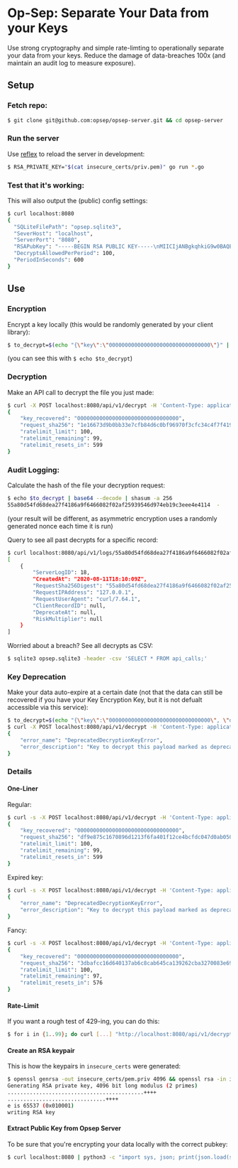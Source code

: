 # Op-Sep: Separate Your Data from your Keys
Use strong cryptography and simple rate-limting to operationally separate your data from your keys.
Reduce the damage of data-breaches 100x (and maintain an audit log to measure exposure).

## Setup

### Fetch repo:
```bash
$ git clone git@github.com:opsep/opsep-server.git && cd opsep-server
```

### Run the server
Use [reflex](https://github.com/cespare/reflex) to reload the server in development:
```bash
$ RSA_PRIVATE_KEY="$(cat insecure_certs/priv.pem)" go run *.go
```

### Test that it's working:
This will also output the (public) config settings:
```bash
$ curl localhost:8080 
{
  "SQLiteFilePath": "opsep.sqlite3",
  "SeverHost": "localhost",
  "ServerPort": "8080",
  "RSAPubKey": "-----BEGIN RSA PUBLIC KEY-----\nMIICIjANBgkqhkiG9w0BAQEFAAOCAg8AMIICCgKCAgEA7q4R3soRD2CrjL13OK6Y\nSBG8wpjP5sbfkL0QhpJMH87grlR2SS3CUnbYCOONzQiJ3OuKAViy/lMw1KsmG9Nn\nhAot2acg1iNyZRY33LR2jwmfFF+2iRp0itPQeOHY6GS8m3WLCMtC/kWUq0Bl5g1P\nYa9JXwSkTTRJunNH0TPk8uqwFeVhpT336M1H6ed105L8a8W3mpSwlwePron7pLf7\nwD32m9RT0nNdnHBDQCsUKS/Gdp+saLYWTgj0rpnQCe8f1p3g36Gm0gTzr3X0Adow\n8gIPfxO4HU/0cdL+Pw4mpcsWJ4531taRLLGb+a2la2zAUteYcS+8d4Nb8Omkbz39\nPylvKP6R1kHElqlF3BnwUp0AdcAvOLdeX8kYUlbKE8xwjHm/KwwleKlcAZDam7hC\nRw72JUQiod0E7My+SiZ3Ij5zKnxZXmAF5BX8T+YSqSzR4Qdp2QU9L9GgAZo/HPBN\nwME9v8usjEzrEItSSg3Nn10+J+ygsCqjrCT8CnSvD8wEyDSdO/Jly9DnWJ6B2HJE\nOc4wxWGFTCE0wiQOwC3IPNxFhuWun6/4tsEQcDs5XHaBXIHry5WCiVkjwa2pc95x\niXcfoQWr1A/jLe/MrZyN4yrgDK9mmQxxNzVfLj8S9NPjJMv+K7BKvtOmvoqsf13K\n6hYJGkAdR0d99DNFlllRm7cCAwEAAQ==\n-----END RSA PUBLIC KEY-----\n",
  "DecryptsAllowedPerPeriod": 100,
  "PeriodInSeconds": 600
}
```

## Use

### Encryption

Encrypt a key locally (this would be randomly generated by your client library):
```bash
$ to_decrypt=$(echo "{\"key\":\"00000000000000000000000000000000\"}" | openssl pkeyutl -encrypt -pubin -inkey insecure_certs/crt.pub -pkeyopt rsa_padding_mode:oaep -pkeyopt rsa_oaep_md:sha256 -pkeyopt rsa_mgf1_md:sha256 | base64)
```
(you can see this with `$ echo $to_decrypt`)

### Decryption

Make an API call to decrypt the file you just made:
```bash
$ curl -X POST localhost:8080/api/v1/decrypt -H 'Content-Type: application/json' -d '{"key_retrieval_ciphertext":"'$(echo $to_decrypt)'"}' | python -m json.tool
{
    "key_recovered": "00000000000000000000000000000000",
    "request_sha256": "1e16673d9b0bb33e7cfb84d6c0bf96970f3cfc34c4f7f41987bd624c0912f69a",
    "ratelimit_limit": 100,
    "ratelimit_remaining": 99,
    "ratelimit_resets_in": 599
}
```

### Audit Logging:
Calculate the hash of the file your decryption request:
```bash
$ echo $to_decrypt | base64 --decode | shasum -a 256
55a80d54fd68dea27f4186a9f6466082f02af25939546d974eb19c3eee4e4114  -
```
(your result will be different, as asymmetric encryption uses a randomly generated nonce each time it is run)

Query to see all past decrypts for a specific record:
```bash
$ curl localhost:8080/api/v1/logs/55a80d54fd68dea27f4186a9f6466082f02af25939546d974eb19c3eee4e4114 | python -m json.tool
[
    {
        "ServerLogID": 18,
        "CreatedAt": "2020-08-11T18:10:09Z",
        "RequestSha256Digest": "55a80d54fd68dea27f4186a9f6466082f02af25939546d974eb19c3eee4e4114",
        "RequestIPAddress": "127.0.0.1",
        "RequestUserAgent": "curl/7.64.1",
        "ClientRecordID": null,
        "DeprecateAt": null,
        "RiskMultiplier": null
    }
]

```

Worried about a breach? See all decrypts as CSV:
```bash
$ sqlite3 opsep.sqlite3 -header -csv 'SELECT * FROM api_calls;'
```

### Key Deprecation
Make your data auto-expire at a certain date (not that the data can still be recovered if you have your Key Encryption Key, but it is not defualt accessible via this service):
```bash
$ to_decrypt=$(echo "{\"key\":\"00000000000000000000000000000000\", \"deprecate_at\":\"2020-01-01T12:00:00Z\"}" | openssl pkeyutl -encrypt -pubin -inkey insecure_certs/crt.pub -pkeyopt rsa_padding_mode:oaep -pkeyopt rsa_oaep_md:sha256 -pkeyopt rsa_mgf1_md:sha256 | base64)
$ curl -X POST localhost:8080/api/v1/decrypt -H 'Content-Type: application/json' -d '{"key_retrieval_ciphertext":"'$(echo $to_decrypt)'"}' | python -m json.tool
{
    "error_name": "DeprecatedDecryptionKeyError",
    "error_description": "Key to decrypt this payload marked as deprecated."
}
```

### Details

#### One-Liner
Regular:
```bash
$ curl -s -X POST localhost:8080/api/v1/decrypt -H 'Content-Type: application/json' -d '{"key_retrieval_ciphertext":"'$(echo "{\"key\":\"00000000000000000000000000000000\"}" | openssl pkeyutl -encrypt -pubin -inkey insecure_certs/crt.pub -pkeyopt rsa_padding_mode:oaep -pkeyopt rsa_oaep_md:sha256 -pkeyopt rsa_mgf1_md:sha256 | base64)'"}' | python -m json.tool
{
    "key_recovered": "00000000000000000000000000000000",
    "request_sha256": "df9e875c1670896d1213f6fa401f12ce4bcfdc047d0ab050620f70626db53b89",
    "ratelimit_limit": 100,
    "ratelimit_remaining": 99,
    "ratelimit_resets_in": 599
}

```

Expired key:
```bash
$ curl -s -X POST localhost:8080/api/v1/decrypt -H 'Content-Type: application/json' -d '{"key_retrieval_ciphertext":"'$(echo "{\"key\":\"00000000000000000000000000000000\", \"deprecate_at\":\"2020-01-01T12:00:00Z\"}" | openssl pkeyutl -encrypt -pubin -inkey insecure_certs/crt.pub -pkeyopt rsa_padding_mode:oaep -pkeyopt rsa_oaep_md:sha256 -pkeyopt rsa_mgf1_md:sha256 | base64)'"}' | python -m json.tool
{
    "error_name": "DeprecatedDecryptionKeyError",
    "error_description": "Key to decrypt this payload marked as deprecated."
}
```

Fancy:
```bash
$ curl -s -X POST localhost:8080/api/v1/decrypt -H 'Content-Type: application/json' -d '{"key_retrieval_ciphertext":"'$(echo "{\"key\":\"00000000000000000000000000000000\", \"deprecate_at\":\"2030-01-01T12:00:00Z\", \"client_record_id\":\"aaaaaaaa-0000-bbbb-1111-cccccccccccc\", \"risk_multiplier\":3}" | openssl pkeyutl -encrypt -pubin -inkey insecure_certs/crt.pub -pkeyopt rsa_padding_mode:oaep -pkeyopt rsa_oaep_md:sha256 -pkeyopt rsa_mgf1_md:sha256 | base64)'"}' | python -m json.tool
{
    "key_recovered": "00000000000000000000000000000000",
    "request_sha256": "3dbafcc16d640137ab6c8cab645ca139262cba3270083e69dcc789a186589f9f",
    "ratelimit_limit": 100,
    "ratelimit_remaining": 97,
    "ratelimit_resets_in": 576
}
```


#### Rate-Limit
If you want a rough test of 429-ing, you can do this:
```bash
$ for i in {1..99}; do curl [...] "http://localhost:8080/api/v1/decrypt" ; done
```

#### Create an RSA keypair

This is how the keypairs in `insecure_certs` were generated:
```bash
$ openssl genrsa -out insecure_certs/pem.priv 4096 && openssl rsa -in insecure_certs/pem.priv -pubout -out insecure_certs/crt.pub
Generating RSA private key, 4096 bit long modulus (2 primes)
...........................................++++
...............................++++
e is 65537 (0x010001)
writing RSA key
```

#### Extract Public Key from Opsep Server
To be sure that you're encrypting your data locally with the correct pubkey:
```bash
$ curl localhost:8080 | python3 -c "import sys, json; print(json.load(sys.stdin)['RSAPubKey'].strip())" | awk '{gsub(/\\n/,"\n")}1' > crt.pub
```
